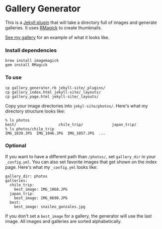 # Gallery Generator

This is a [Jekyll plugin](https://github.com/mojombo/jekyll/wiki/Plugins) that will take a directory full of images and generate galleries. It uses [RMagick](http://rmagick.rubyforge.org/) to create thumbnails.

[See my gallery](http://geoff.greer.fm/photos/) for an example of what it looks like.

### Install dependencies

    brew install imagemagick
    gem install RMagick

### To use

    cp gallery_generator.rb jekyll-site/_plugins/
    cp gallery_index.html jekyll-site/_layouts/
    cp gallery_page.html jekyll-site/_layouts/

Copy your image directories into `jekyl-site/photos/`. Here's what my directory structure looks like:

    % ls photos
    best/                   chile_trip/             japan_trip/
    % ls photos/chile_trip 
    IMG_1039.JPG  IMG_1046.JPG  IMG_1057.JPG  ...

### Optional

If you want to have a different path than `/photos/`, set `gallery_dir` in your `_config.yml`. You can also set favorite images that get shown on the index page. Here's what my `_config.yml` looks like:

    gallery_dir: photos
    galleries:
      chile_trip:
        best_image: IMG_1068.JPG
      japan_trip:
        best_image: IMG_0690.JPG
      best:
        best_image: snaileo_gonzales.jpg

If you don't set a `best_image` for a gallery, the generator will use the last image. All images and galleries are sorted alphabetically.